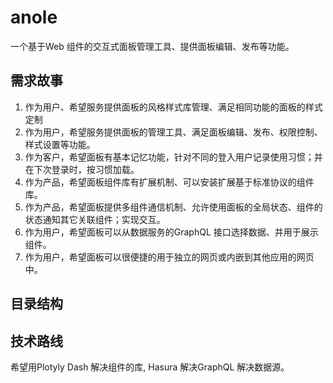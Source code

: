 # anole
一个基于Web 组件的交互式面板管理工具、提供面板编辑、发布等功能。

## 需求故事
1. 作为用户、希望服务提供面板的风格样式库管理、满足相同功能的面板的样式定制
2. 作为用户，希望服务提供面板的管理工具、满足面板编辑、发布、权限控制、样式设置等功能。
3. 作为客户，希望面板有基本记忆功能，针对不同的登入用户记录使用习惯；并在下次登录时，按习惯加载。
4. 作为产品，希望面板组件库有扩展机制、可以安装扩展基于标准协议的组件库。
5. 作为产品，希望面板提供多组件通信机制、允许使用面板的全局状态、组件的状态通知其它关联组件；实现交互。
6. 作为用户，希望面板可以从数据服务的GraphQL 接口选择数据、并用于展示组件。
7. 作为用户，希望面板可以很便捷的用于独立的网页或内嵌到其他应用的网页中。

## 目录结构



## 技术路线
希望用Plotyly Dash 解决组件的库, Hasura 解决GraphQL 解决数据源。


